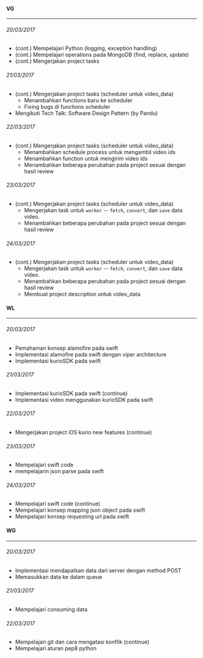 #### VG
---

###### 20/03/2017
* (cont.) Mempelajari Python (logging, exception handling)
* (cont.) Mempelajari operations pada MongoDB (find, replace, update)
* (cont.) Mengerjakan project tasks

###### 21/03/2017
* (cont.) Mengerjakan project tasks (scheduler untuk video_data)
    * Menambahkan functions baru ke scheduler
    * Fixing bugs di functions scheduler
* Mengikuti Tech Talk: Software Design Pattern (by Pandu)

###### 22/03/2017
* (cont.) Mengerjakan project tasks (scheduler untuk video_data)
    * Menambahkan schedule process untuk mengambil video ids
    * Menambahkan function untuk mengirim video ids
    * Menambahkan beberapa perubahan pada project sesuai dengan hasil review

###### 23/03/2017
* (cont.) Mengerjakan project tasks (scheduler untuk video_data)
    * Mengerjakan task untuk `worker` -- `fetch`, `convert`, dan `save` data video.
    * Menambahkan beberapa perubahan pada project sesuai dengan hasil review

###### 24/03/2017
* (cont.) Mengerjakan project tasks (scheduler untuk video_data)
    * Mengerjakan task untuk `worker` -- `fetch`, `convert`, dan `save` data video.
    * Menambahkan beberapa perubahan pada project sesuai dengan hasil review
    * Membuat project description untuk video_data

#### WL
---

###### 20/03/2017
* Pemahaman konsep alamofire pada swift
* Implementasi alamofire pada swift dengan viper architecture
* Implementasi kurioSDK pada swift

###### 21/03/2017
* Implementasi kurioSDK pada swift (continue)
* Implementasi video menggunakan kurioSDK pada swift


###### 22/03/2017
* Mengerjakan project iOS kurio new features (continue)

###### 23/03/2017
* Mempelajari swift code
* mempelajarin json parse pada swift

###### 24/03/2017
* Mempelajari swift code (continue)
* Mempelajari konsep mapping json object pada swift
* Mempelajari konsep requesting url pada swift


#### WG
---

###### 20/03/2017
* Implementasi mendapatkan data dari server dengan method POST
* Memasukkan data ke dalam queue

###### 21/03/2017
* Mempelajari consuming data

###### 22/03/2017
* Mempelajari git dan cara mengatasi konflik (continue)
* Mempelajari aturan pep8 python


